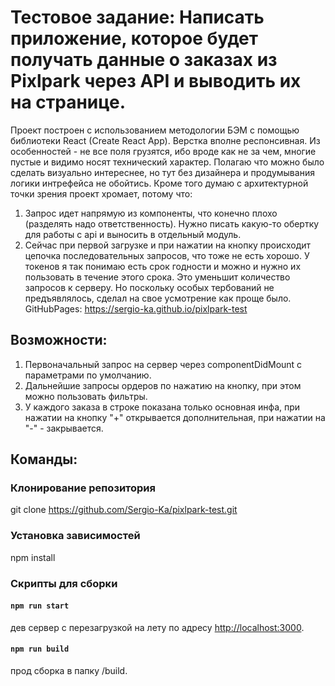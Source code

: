 # Тестовое задание: Написать приложение, которое будет получать данные о заказах из Pixlpark через API и выводить их на странице.

Проект построен с использованием методологии БЭМ с помощью библиотеки React (Create React App). Верстка вполне респонсивная. Из особенностей - не все поля грузятся, ибо вроде как не за чем, многие пустые и видимо носят технический характер.
Полагаю что можно было сделать визуально интереснее, но тут без дизайнера и продумывания логики интрефейса не обойтись. Кроме того думаю с архитектурной точки зрения проект хромает, потому что:
1. Запрос идет напрямую из компоненты, что конечно плохо (разделять надо ответственность). Нужно писать какую-то обертку для работы с api и выносить в отдельный модуль.
2. Сейчас при первой загрузке и при нажатии на кнопку происходит цепочка последовательных запросов, что тоже не есть хорошо. У токенов я так понимаю есть срок годности и можно и нужно их пользовать в течение этого срока. Это уменьшит количество запросов к серверу.
Но поскольку особых тербований не предъявлялось, сделал на свое усмотрение как проще было.<br />
GitHubPages: https://sergio-ka.github.io/pixlpark-test

## Возможности:
  1. Первоначальный запрос на сервер через componentDidMount с параметрами по умолчанию.
  2. Дальнейшие запросы ордеров по нажатию на кнопку, при этом можно пользовать фильтры.
  3. У каждого заказа в строке показана только основная инфа, при нажатии на кнопку "+" открывается дополнительная, при нажатии на "-" - закрывается.

## Команды:

### Клонирование репозитория

git clone https://github.com/Sergio-Ka/pixlpark-test.git

### Установка зависимостей

npm install

### Скрипты для сборки

#### `npm run start`

дев сервер с перезагрузкой на лету по адресу [http://localhost:3000](http://localhost:3000).

#### `npm run build`

прод сборка в папку /build.
